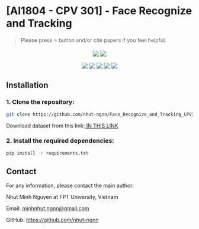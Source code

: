 # [AI1804 - CPV 301] - Face Recognize and Tracking

> Please press ⭐ button and/or cite papers if you feel helpful.

<p align="center">
<img src="https://img.shields.io/badge/Last%20updated%20on-06.07.2024-brightgreen?style=for-the-badge">
<img src="https://img.shields.io/badge/Written%20by-Nguyen%20Minh%20Nhut-pink?style=for-the-badge"> 
</p>

<p align="center">
<img src="https://img.shields.io/badge/Machine%20Learning-white?style=flat"> 
<img src="https://img.shields.io/badge/DeepSORT-white?style=flat">
<img src="https://img.shields.io/badge/Histrogram%20of%20oriented%20gradient-white?style=flat">     
<img src="https://img.shields.io/badge/Local%20binary%20pattern-white?style=flat">     
<img src="https://img.shields.io/badge/Face%20Recognize-white?style=flat">
</p>


## Installation
### 1. Clone the repository:
```bash
git clone https://github.com/nhut-ngnn/Face_Recognize_and_Tracking_CPV301_AI1804/
```
Download dataset from this link:<a href='https://drive.google.com/drive/folders/1ZjntzHKm2Y_Na9wpNZDpi_apgRGvEbdo?usp=sharing'> IN THIS LINK </a> 
### 2. Install the required dependencies:
```bash
pip install -r requirements.txt
```
## Contact
For any information, please contact the main author:

Nhut Minh Nguyen at FPT University, Vietnam

Email: <link>minhnhut.ngnn@gmail.com </link>

GitHub: <link>https://github.com/nhut-ngnn</link>
